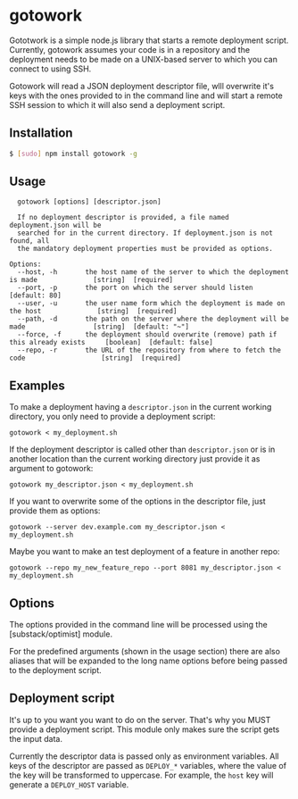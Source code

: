 gotowork
========

Gototwork is a simple node.js library that starts a remote deployment script.
Currently, gotowork assumes your code is in a repository and the deployment
needs to be made on a UNIX-based server to which you can connect to using SSH.

Gotowork will read a JSON deployment descriptor file, wlll overwrite it's keys
with the ones provided to in the command line and will start a remote SSH
session to which it will also send a deployment script.

## Installation

``` bash
$ [sudo] npm install gotowork -g
```

## Usage

```
  gotowork [options] [descriptor.json]

  If no deployment descriptor is provided, a file named deployment.json will be
  searched for in the current directory. If deployment.json is not found, all
  the mandatory deployment properties must be provided as options.

Options:
  --host, -h       the host name of the server to which the deployment is made              [string]  [required]
  --port, -p       the port on which the server should listen                               [default: 80]
  --user, -u       the user name form which the deployment is made on the host              [string]  [required]
  --path, -d       the path on the server where the deployment will be made                 [string]  [default: "~"]
  --force, -f      the deployment should overwrite (remove) path if this already exists     [boolean]  [default: false]
  --repo, -r       the URL of the repository from where to fetch the code                   [string]  [required]
```

## Examples

To make a deployment having a `descriptor.json` in the current working directory,
you only need to provide a deployment script:

```
gotowork < my_deployment.sh
```

If the deployment descriptor is called other than `descriptor.json` or is in another
location than the current working directory just provide it as argument to gotowork:

```
gotowork my_descriptor.json < my_deployment.sh
```

If you want to overwrite some of the options in the descriptor file, just provide
them as options:

```
gotowork --server dev.example.com my_descriptor.json < my_deployment.sh
```

Maybe you want to make an test deployment of a feature in another repo:

```
gotowork --repo my_new_feature_repo --port 8081 my_descriptor.json < my_deployment.sh
```

## Options

The options provided in the command line will be processed using the [substack/optimist]
module.

For the predefined arguments (shown in the usage section) there are also aliases that
will be expanded to the long name options before being passed to the deployment script.

## Deployment script

It's up to you want you want to do on the server. That's why you MUST provide a
deployment script. This module only makes sure the script gets the input data.

Currently the descriptor data is passed only as environment variables. All keys of the
descriptor are passed as `DEPLOY_*` variables, where the value of the key will be
transformed to uppercase. For example, the `host` key will generate a `DEPLOY_HOST`
variable.

